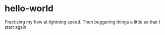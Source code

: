 # hello-world
Practising my flow at lightning speed.
Then buggering things a little so that I start again.
